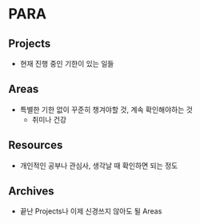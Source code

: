 # PARA
## Projects
- 현재 진행 중인 기한이 있는 일들
## Areas
- 특별한 기한 없이 꾸준히 챙겨야할 것, 계속 확인해야하는 것
	- 취미나 건강

## Resources
- 개인적인 공부나 관심사, 생각날 때 확인하면 되는 정도


## Archives
- 끝난 Projects나 이제 신경쓰지 않아도 될 Areas